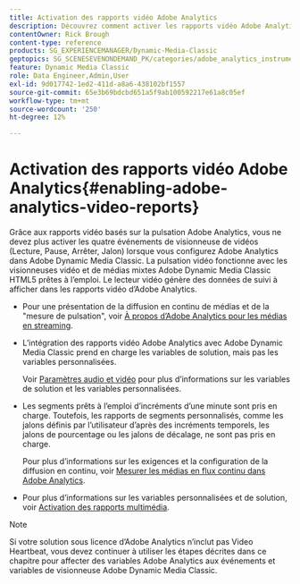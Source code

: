 ```yaml
---
title: Activation des rapports vidéo Adobe Analytics
description: Découvrez comment activer les rapports vidéo Adobe Analytics dans Adobe Dynamic Media Classic.
contentOwner: Rick Brough
content-type: reference
products: SG_EXPERIENCEMANAGER/Dynamic-Media-Classic
geptopics: SG_SCENESEVENONDEMAND_PK/categories/adobe_analytics_instrumentation_kit
feature: Dynamic Media Classic
role: Data Engineer,Admin,User
exl-id: 9d017742-1ed2-411d-a8a6-438102bf1557
source-git-commit: 65e3b69bdcbd651a5f9ab100592217e61a8c05ef
workflow-type: tm+mt
source-wordcount: '250'
ht-degree: 12%

---
```


# Activation des rapports vidéo Adobe Analytics{#enabling-adobe-analytics-video-reports}

Grâce aux rapports vidéo basés sur la pulsation Adobe Analytics, vous ne devez plus activer les quatre événements de visionneuse de vidéos (Lecture, Pause, Arrêter, Jalon) lorsque vous configurez Adobe Analytics dans Adobe Dynamic Media Classic. La pulsation vidéo fonctionne avec les visionneuses vidéo et de médias mixtes Adobe Dynamic Media Classic HTML5 prêtes à l’emploi. Le lecteur vidéo génère des données de suivi à afficher dans les rapports vidéo d’Adobe Analytics.

* Pour une présentation de la diffusion en continu de médias et de la &quot;mesure de pulsation&quot;, voir [À propos d’Adobe Analytics pour les médias en streaming](https://experienceleague.adobe.com/docs/media-analytics/using/media-overview.html#about-adobe-analytics-for-streaming-media).

* L’intégration des rapports vidéo Adobe Analytics avec Adobe Dynamic Media Classic prend en charge les variables de solution, mais pas les variables personnalisées.

   Voir [Paramètres audio et vidéo](https://experienceleague.adobe.com/docs/media-analytics/using/metrics-and-metadata/audio-video-parameters.html#metrics-and-metadata) pour plus d’informations sur les variables de solution et les variables personnalisées.

* Les segments prêts à l’emploi d’incréments d’une minute sont pris en charge. Toutefois, les rapports de segments personnalisés, comme les jalons définis par l’utilisateur d’après des incréments temporels, les jalons de pourcentage ou les jalons de décalage, ne sont pas pris en charge.

   Pour plus d’informations sur les exigences et la configuration de la diffusion en continu, voir [Mesurer les médias en flux continu dans Adobe Analytics](https://experienceleague.adobe.com/docs/media-analytics/using/media-overview.html).

* Pour plus d’informations sur les variables personnalisées et de solution, voir [Activation des rapports multimédia](https://experienceleague.adobe.com/docs/media-analytics/using/media-reports/media-reports-enable.html?lang=en#media-reports).

>[!NOTE]
>
>Si votre solution sous licence d’Adobe Analytics n’inclut pas Video Heartbeat, vous devez continuer à utiliser les étapes décrites dans ce chapitre pour affecter des variables Adobe Analytics aux événements et variables de visionneuse Adobe Dynamic Media Classic.
